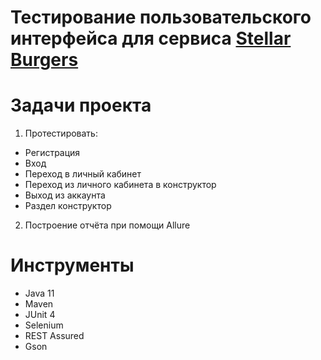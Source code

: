 # Тестирование пользовательского интерфейса для сервиса [Stellar Burgers](https://stellarburgers.nomoreparties.site/)
# Задачи проекта
1. Протестировать:
- Регистрация
- Вход
- Переход в личный кабинет
- Переход из личного кабинета в конструктор
- Выход из аккаунта
- Раздел конструктор
2. Построение отчёта при помощи Allure
# Инструменты
- Java 11
- Maven
- JUnit 4
- Selenium
- REST Assured
- Gson


